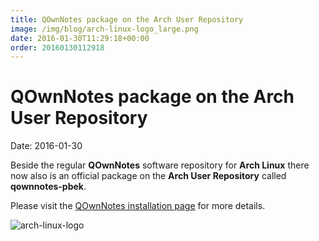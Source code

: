 ```yaml
---
title: QOwnNotes package on the Arch User Repository
image: /img/blog/arch-linux-logo_large.png
date: 2016-01-30T11:29:18+00:00
order: 20160130112918
---
```


# QOwnNotes package on the Arch User Repository

<v-subheader class="blog">Date: 2016-01-30</v-subheader>

Beside the regular **QOwnNotes** software repository for **Arch Linux** there now also is an official package on the **Arch User Repository** called **qownnotes-pbek**.

Please visit the [QOwnNotes installation page](https://www.qownnotes.org/installation#Arch) for more details.

![arch-linux-logo](/img/blog/arch-linux-logo_large.png "arch-linux-logo")
